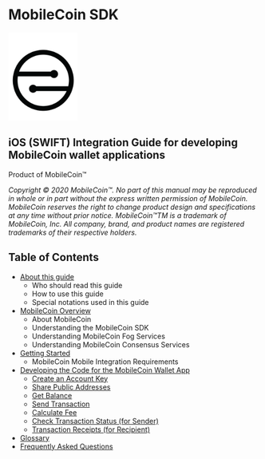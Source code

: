 # MobileCoin SDK

![MobileCoin logo](images/mobilecoin-logo.png)

## iOS (SWIFT) Integration Guide for developing MobileCoin wallet applications

Product of MobileCoin™

*Copyright © 2020 MobileCoin™. No part of this manual may be reproduced in whole or in part without the express written permission of MobileCoin. MobileCoin reserves the right to change product design and specifications at any time without prior notice. MobileCoin™TM is a trademark of MobileCoin, Inc. All company, brand, and product names are registered trademarks of their respective holders.*

## Table of Contents

* [About this guide](about.md)
  * Who should read this guide
  * How to use this guide
  * Special notations used in this guide
* [MobileCoin Overview](mobilecoin.md)
  * About MobileCoin
  * Understanding the MobileCoin SDK
  * Understanding MobileCoin Fog Services
  * Understanding MobileCoin Consensus Services
* [Getting Started](getting-started.md)
  * MobileCoin Mobile Integration Requirements
* [Developing the Code for the MobileCoin Wallet App](dev-overview.md)
  * [Create an Account Key](create-account-key.md)
  * [Share Public Addresses](share-public-addresses.md)
  * [Get Balance](get-balance.md)
  * [Send Transaction](send-transaction.md)
  * [Calculate Fee](calculate-fee.md)
  * [Check Transaction Status (for Sender)](check-transaction-status.md)
  * [Transaction Receipts (for Recipient)](transaction-receipts.md)
* [Glossary](glossary.md)
* [Frequently Asked Questions](faq.md)
